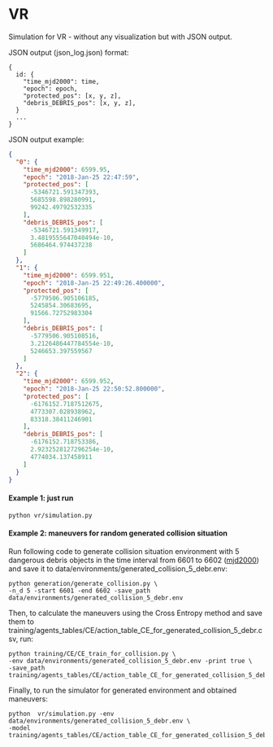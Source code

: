 # VR

Simulation for VR - without any visualization but with JSON output.

JSON output (json_log.json) format:
```
{
  id: {
    "time_mjd2000": time,
    "epoch": epoch,
    "protected_pos": [x, y, z],
    "debris_DEBRIS_pos": [x, y, z],
  }
  ...
}
```

JSON output example:
```json
{
  "0": {
    "time_mjd2000": 6599.95,
    "epoch": "2018-Jan-25 22:47:59",
    "protected_pos": [
      -5346721.591347393,
      5685598.898280991,
      99242.49792532335
    ],
    "debris_DEBRIS_pos": [
      -5346721.591349917,
      3.4819555647040494e-10,
      5686464.974437238
    ]
  },
  "1": {
    "time_mjd2000": 6599.951,
    "epoch": "2018-Jan-25 22:49:26.400000",
    "protected_pos": [
      -5779506.905106185,
      5245854.30683695,
      91566.72752983304
    ],
    "debris_DEBRIS_pos": [
      -5779506.905108516,
      3.2126486447784554e-10,
      5246653.397559567
    ]
  },
  "2": {
    "time_mjd2000": 6599.952,
    "epoch": "2018-Jan-25 22:50:52.800000",
    "protected_pos": [
      -6176152.7187512675,
      4773307.028938962,
      83318.38411246901
    ],
    "debris_DEBRIS_pos": [
      -6176152.718753386,
      2.9232528127296254e-10,
      4774034.137458911
    ]
  }
}
```
#### Example 1: just run
```
python vr/simulation.py
```

#### Example 2: maneuvers for random generated collision situation

Run following code to generate collision situation environment with 5 dangerous debris objects in the time interval from 6601 to 6602 ([mjd2000](http://www.solarsystemlab.com/faq.html)) and save it to data/environments/generated_collision_5_debr.env:
```
python generation/generate_collision.py \
-n_d 5 -start 6601 -end 6602 -save_path data/environments/generated_collision_5_debr.env
```

Then, to calculate the maneuvers using the Cross Entropy method and save them to training/agents_tables/CE/action_table_CE_for_generated_collision_5_debr.csv, run:
```
python training/CE/CE_train_for_collision.py \
-env data/environments/generated_collision_5_debr.env -print true \
-save_path training/agents_tables/CE/action_table_CE_for_generated_collision_5_debr.csv
```

Finally, to run the simulator for generated environment and obtained maneuvers:
```
python  vr/simulation.py -env data/environments/generated_collision_5_debr.env \
-model training/agents_tables/CE/action_table_CE_for_generated_collision_5_debr.csv
```